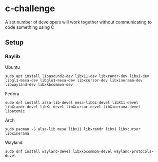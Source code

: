 # c-challenge
A set number of developers will work together without communicating to code something using C

## Setup

### Raylib

Ubuntu
```
sudo apt install libasound2-dev libx11-dev libxrandr-dev libxi-dev libgl1-mesa-dev libglu1-mesa-dev libxcursor-dev libxinerama-dev libwayland-dev libxkbcommon-dev
```

Fedora
```
sudo dnf install alsa-lib-devel mesa-libGL-devel libX11-devel libXrandr-devel libXi-devel libXcursor-devel libXinerama-devel libatomic
```

Arch
```
sudo pacman -S alsa-lib mesa libx11 libxrandr libxi libxcursor libxinerama
```

Wayland
```
sudo dnf install wayland-devel libxkbcommon-devel wayland-protocols-devel
```

